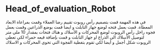 # Head_of_evaluation_Robot
في هذه المهمة قمت بتصميم رأس روبوت تقييم رضا العملاء وقمت بمراعاة الابعاد المعطاة. قمت بعمل فتحه لوضع جهاز التابلت و ايضا قمت بوضع الذراعين وقمت بعمل فجوه راخل رأس الروبوت لوضع المحركات و الأسلاك و هناك فتحات بمقدار 10 ملي متر لتوصيل الأسلاك الى الذراع او جهاز التابلت و قمت بإضافة قبعه حمراء لكي تعطي الروبوت شكل أجمل و أيضا لكي تقوم بتغطية الفجوة التي تحوي المحركات و الاسلاك
